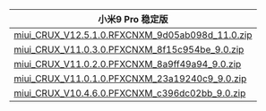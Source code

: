 | 小米9 Pro  稳定版    |
| ---- |
| [miui_CRUX_V12.5.1.0.RFXCNXM_9d05ab098d_11.0.zip](https://bigota.d.miui.com/V12.5.1.0.RFXCNXM/miui_CRUX_V12.5.1.0.RFXCNXM_9d05ab098d_11.0.zip)    |
| [miui_CRUX_V11.0.3.0.PFXCNXM_8f15c954be_9.0.zip](https://bigota.d.miui.com/V11.0.3.0.PFXCNXM/miui_CRUX_V11.0.3.0.PFXCNXM_8f15c954be_9.0.zip)    |
| [miui_CRUX_V11.0.2.0.PFXCNXM_8a9ff49a94_9.0.zip](https://bigota.d.miui.com/V11.0.2.0.PFXCNXM/miui_CRUX_V11.0.2.0.PFXCNXM_8a9ff49a94_9.0.zip)    |
| [miui_CRUX_V11.0.1.0.PFXCNXM_23a19240c9_9.0.zip](https://bigota.d.miui.com/V11.0.1.0.PFXCNXM/miui_CRUX_V11.0.1.0.PFXCNXM_23a19240c9_9.0.zip)    |
| [miui_CRUX_V10.4.6.0.PFXCNXM_c396dc02bb_9.0.zip](https://bigota.d.miui.com/V10.4.6.0.PFXCNXM/miui_CRUX_V10.4.6.0.PFXCNXM_c396dc02bb_9.0.zip)    |
